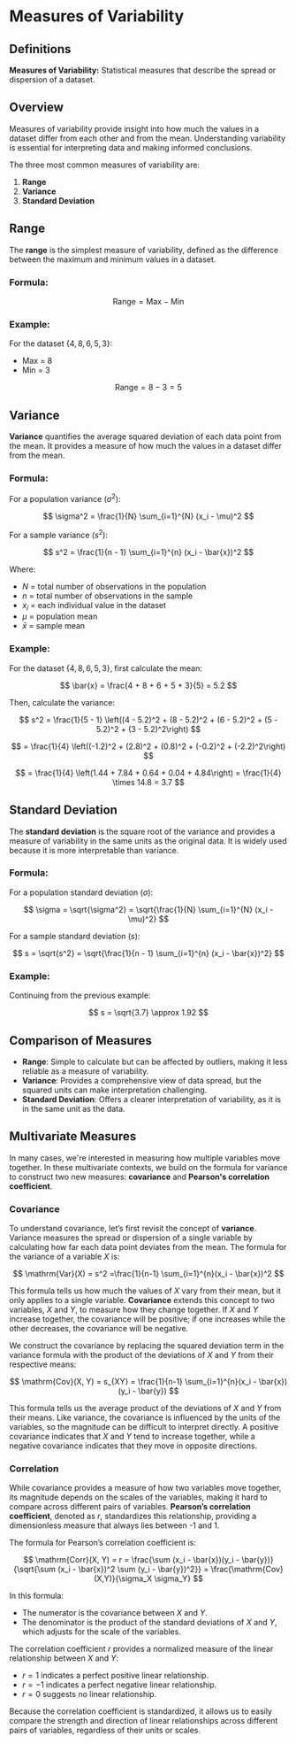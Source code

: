 # Measures of Variability

## Definitions

**Measures of Variability:** Statistical measures that describe the spread or dispersion of a dataset. 

## Overview

Measures of variability provide insight into how much the values in a dataset differ from each other and from the mean. Understanding variability is essential for interpreting data and making informed conclusions.

The three most common measures of variability are:

1. **Range**
2. **Variance**
3. **Standard Deviation**

## Range

The **range** is the simplest measure of variability, defined as the difference between the maximum and minimum values in a dataset.

### Formula:

$$
\text{Range} = \text{Max} - \text{Min}
$$

### Example:

For the dataset $\{4, 8, 6, 5, 3\}$:

- Max = 8
- Min = 3

$$
\text{Range} = 8 - 3 = 5
$$

## Variance

**Variance** quantifies the average squared deviation of each data point from the mean. It provides a measure of how much the values in a dataset differ from the mean.

### Formula:

For a population variance ($\sigma^2$):

$$
\sigma^2 = \frac{1}{N} \sum_{i=1}^{N} (x_i - \mu)^2
$$

For a sample variance ($s^2$):

$$
s^2 = \frac{1}{n - 1} \sum_{i=1}^{n} (x_i - \bar{x})^2
$$

Where:
- $N$ = total number of observations in the population
- $n$ = total number of observations in the sample
- $x_i$ = each individual value in the dataset
- $\mu$ = population mean
- $\bar{x}$ = sample mean

### Example:

For the dataset $\{4, 8, 6, 5, 3\}$, first calculate the mean:

$$
\bar{x} = \frac{4 + 8 + 6 + 5 + 3}{5} = 5.2
$$

Then, calculate the variance:

$$
s^2 = \frac{1}{5 - 1} \left((4 - 5.2)^2 + (8 - 5.2)^2 + (6 - 5.2)^2 + (5 - 5.2)^2 + (3 - 5.2)^2\right)
$$

$$
= \frac{1}{4} \left((-1.2)^2 + (2.8)^2 + (0.8)^2 + (-0.2)^2 + (-2.2)^2\right)
$$

$$
= \frac{1}{4} \left(1.44 + 7.84 + 0.64 + 0.04 + 4.84\right) = \frac{1}{4} \times 14.8 = 3.7
$$

## Standard Deviation

The **standard deviation** is the square root of the variance and provides a measure of variability in the same units as the original data. It is widely used because it is more interpretable than variance.

### Formula:

For a population standard deviation ($\sigma$):

$$
\sigma = \sqrt{\sigma^2} = \sqrt{\frac{1}{N} \sum_{i=1}^{N} (x_i - \mu)^2}
$$

For a sample standard deviation ($s$):

$$
s = \sqrt{s^2} = \sqrt{\frac{1}{n - 1} \sum_{i=1}^{n} (x_i - \bar{x})^2}
$$

### Example:

Continuing from the previous example:

$$
s = \sqrt{3.7} \approx 1.92
$$

## Comparison of Measures

- **Range**: Simple to calculate but can be affected by outliers, making it less reliable as a measure of variability.
- **Variance**: Provides a comprehensive view of data spread, but the squared units can make interpretation challenging.
- **Standard Deviation**: Offers a clearer interpretation of variability, as it is in the same unit as the data. 

## Multivariate Measures

In many cases, we're interested in measuring how multiple variables move together. In these multivariate contexts, we build on the formula for variance to construct two new measures: **covariance** and **Pearson's correlation coefficient**.

### Covariance

To understand covariance, let’s first revisit the concept of **variance**. Variance measures the spread or dispersion of a single variable by calculating how far each data point deviates from the mean. The formula for the variance of a variable $X$ is:

$$
\mathrm{Var}(X) = s^2 =\frac{1}{n-1} \sum_{i=1}^{n}(x_i - \bar{x})^2
$$

This formula tells us how much the values of $X$ vary from their mean, but it only applies to a single variable. **Covariance** extends this concept to two variables, $X$ and $Y$, to measure how they change together. If $X$ and $Y$ increase together, the covariance will be positive; if one increases while the other decreases, the covariance will be negative.

We construct the covariance by replacing the squared deviation term in the variance formula with the product of the deviations of $X$ and $Y$ from their respective means:

$$
\mathrm{Cov}(X, Y) = s_{XY} = \frac{1}{n-1} \sum_{i=1}^{n}(x_i - \bar{x})(y_i - \bar{y})
$$

This formula tells us the average product of the deviations of $X$ and $Y$ from their means. Like variance, the covariance is influenced by the units of the variables, so the magnitude can be difficult to interpret directly. A positive covariance indicates that $X$ and $Y$ tend to increase together, while a negative covariance indicates that they move in opposite directions.

### Correlation

While covariance provides a measure of how two variables move together, its magnitude depends on the scales of the variables, making it hard to compare across different pairs of variables. **Pearson’s correlation coefficient**, denoted as $r$, standardizes this relationship, providing a dimensionless measure that always lies between -1 and 1.

The formula for Pearson’s correlation coefficient is:

$$
\mathrm{Corr}(X, Y) = r = \frac{\sum (x_i - \bar{x})(y_i - \bar{y})}{\sqrt{\sum (x_i - \bar{x})^2 \sum (y_i - \bar{y})^2}} = \frac{\mathrm{Cov}(X,Y)}{\sigma_X \sigma_Y}
$$

In this formula:
- The numerator is the covariance between $X$ and $Y$.
- The denominator is the product of the standard deviations of $X$ and $Y$, which adjusts for the scale of the variables.

The correlation coefficient $r$ provides a normalized measure of the linear relationship between $X$ and $Y$:
- $r = 1$ indicates a perfect positive linear relationship.
- $r = -1$ indicates a perfect negative linear relationship.
- $r = 0$ suggests no linear relationship.

Because the correlation coefficient is standardized, it allows us to easily compare the strength and direction of linear relationships across different pairs of variables, regardless of their units or scales.